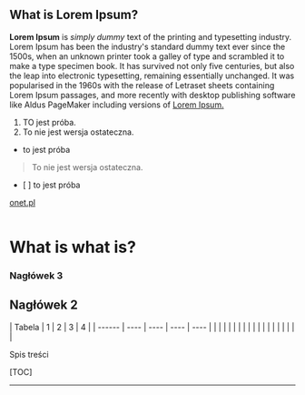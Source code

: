 ## What is Lorem Ipsum?

**Lorem Ipsum** is *simply dummy* text of the printing and typesetting
industry. Lorem Ipsum has been the industry's standard dummy text ever
since the 1500s, when an unknown printer took a galley of type and
scrambled it to make a type specimen book. It has survived not only five
centuries, but also the leap into electronic typesetting, remaining
essentially unchanged. It was popularised in the 1960s with the release
of Letraset sheets containing Lorem Ipsum passages, and more recently
with desktop publishing software like Aldus PageMaker including versions
of <u>Lorem Ipsum.</u>

1.  TO jest próba.
2.  To nie jest wersja ostateczna.

<!-- end list -->

  - to jest próba

> To nie jest wersja ostateczna.

  - \[ \] to jest próba

[onet.pl]()

![<img src="https://picsum.photos/id/237/200/300">]()

# What is what is?

### Nagłówek 3

## Nagłówek 2

| Tabela | 1 | 2 | 3 | 4 | | ------ | ---- | ---- | ---- | ---- | | | |
| | | | | | | | | | | | | | |

Spis treści

\[TOC\]

-----

